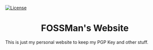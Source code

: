 [![License](https://img.shields.io/github/license/0xfossman/fossman.github.io.svg)](LICENSE)
<h1 style="text-align:center;">FOSSMan's Website</h1>
<p>This is just my personal website to keep my PGP Key and other stuff.</p>
